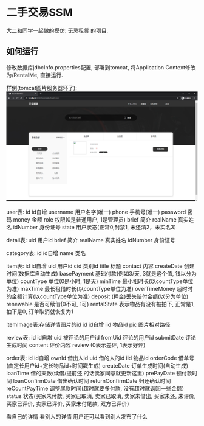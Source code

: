 ﻿# 二手交易SSM
大二和同学一起做的模仿: 无忌租赁 的项目. 

## 如何运行
修改数据库jdbcInfo.properties配置, 部署到tomcat, 将Application Context修改为/RentalMe, 直接运行. 

样例(tomcat图片服务器坏了): 
![demo](picture/sample.png)

user表:
id id自增
username 用户名字(唯一)
phone 手机号(唯一)
password 密码
money 金额
role 权限(0是普通用户, 1是管理员)
brief 简介
realName 真实姓名
idNumber 身份证号
state 用户状态(正常0,封禁1, 未还清2，未实名3)

detail表:
uid 用户id
brief 简介
realName 真实姓名
idNumber 身份证号

category表:
id id自增
name 类名

item表:
id id自增
uid 用户id
cid 类别id
title 标题
contact 内容
createDate 创建时间(数据库自动生成)
basePayment 基础付款(例如3/天, 3就是这个值, 钱以分为单位)
countType 单位(0是小时, 1是天)
minTime 最小租时长(以countType单位为准)
maxTime 最长租借时长(以countType单位为准)
overTimeMoney 超时时的金额计算(以countType单位为准)
deposit (押金)丢失赔付金额(以分为单位)
renewable 是否可续借(0不可, 1可)
rentalState 表示物品有没有被拍下, 正常是1, 拍下是0, 订单取消就恢复为1

itemImage表:存储详情图片的id
id id自增
iid 物品id
pic 图片相对路径

review表:
id id自增
uid 被评论的用户id
fromUid 评论的用户id
submitDate 评论生成时间
content 评价内容
review (0表示差评, 1表示好评)

order表:
id id自增
ownId 借出人id
uid 借的人的id
iid 物品id
orderCode 借单号(由定长用户id+定长物品id+时间戳生成)
createDate 订单生成时间(自动生成)
loanTime 借的天数(续借/提前还 的话卖家同意就更新这里)
prePayDate 预付款时间
loanConfirmDate 借出确认时间
returnConfirmDate 归还确认时间
reCountPayTime 调整尾款时间(超时就要多付款, 没有超时就返回一些金额)
status 状态(买家未付款, 买家已取消, 卖家已取消, 卖家未借出, 买家未还, 未评价, 买家已评价, 卖家已评价, 买家未付尾款, 双方已评价)


看自己的详情
看别人的详情
用户还可以看到别人发布了什么




















